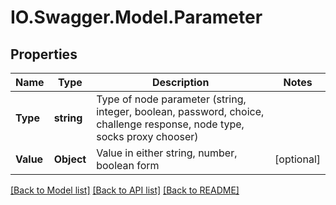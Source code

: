 # IO.Swagger.Model.Parameter
## Properties

Name | Type | Description | Notes
------------ | ------------- | ------------- | -------------
**Type** | **string** | Type of node parameter (string, integer, boolean, password, choice, challenge response, node type, socks proxy chooser) | 
**Value** | **Object** | Value in either string, number, boolean form | [optional] 

[[Back to Model list]](../README.md#documentation-for-models) [[Back to API list]](../README.md#documentation-for-api-endpoints) [[Back to README]](../README.md)

